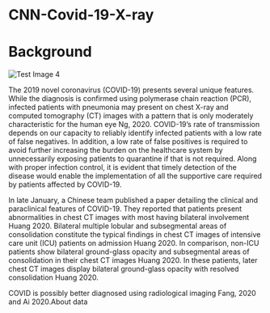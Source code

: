 # CNN-Covid-19-X-ray

# Background

![Test Image 4](https://www.kaggleusercontent.com/kf/93183257/eyJhbGciOiJkaXIiLCJlbmMiOiJBMTI4Q0JDLUhTMjU2In0..yCEh-oSrXx3b4DqhFFhfJQ.XuZmDh4IAHpUBQAV2MGCHlHEieQQXnIxSkgDaCkpxjsL5HUoHFwg840RLuJ5iRgHXlQLgtL1RErmtlW4PjdrfMtdvnY6n9W2HxZsyYX33FAmHmI-7nxOPa_5yYqZZ0CeEuBcMY6lsfr4ypmYpM8jiRfqT7HMYMoqoF4ZrjhmBeHX0wKDZU5KwcfFsupsDOle9aZPW_W5pnWgU40o1_dIzu27BBkYFxzPuE7eCTRr7cjqcPGbcTccm4cDDzZiMNjp1YRx6pC6ICGZ7jlOhRarBmjzXZEJc0WiW8lp0lDVXo3HTG7_BfIdoXkBgf6uGSHc0XMRY4fU0rfMut_D42JhHbPkigUXQMfcJdLnylLM0GJOB1V5QpMPme3V6Ye1WNon9mpZNCPoiYPum2H17OwI0dxFfQxgJq-iMRu8k9aVV9raOc53BCJRCNcSVa1rFnJS64WjvOFr2LYo4VTS2diHQh3wtnXK4QUV2dWEMS5sygkV1DFquvFJYf2a2N6Ug36TzMeC9gmEcj8UAmPYdZJ_vCo_BNpV9XX7MS2qrQbzF6xzeTXHprrgNBTDBYWEB0Gkjw_oBvIwjyO_orNVZFX4gSIUerudfqbAxTMFtGENWv2glO2elrZGTr1sokEZZbSfHtUNlElXbofVDr3BfVLsORwpEQ3sq9rupBAkthkTek8.uoSnJZ949twiack9V_9dkg/__results___files/__results___2_1.png)

The 2019 novel coronavirus (COVID-19) presents several unique features. While the diagnosis is confirmed using polymerase chain reaction (PCR), infected patients with pneumonia may present on chest X-ray and computed tomography (CT) images with a pattern that is only moderately characteristic for the human eye Ng, 2020. COVID-19’s rate of transmission depends on our capacity to reliably identify infected patients with a low rate of false negatives. In addition, a low rate of false positives is required to avoid further increasing the burden on the healthcare system by unnecessarily exposing patients to quarantine if that is not required. Along with proper infection control, it is evident that timely detection of the disease would enable the implementation of all the supportive care required by patients affected by COVID-19.

In late January, a Chinese team published a paper detailing the clinical and paraclinical features of COVID-19. They reported that patients present abnormalities in chest CT images with most having bilateral involvement Huang 2020. Bilateral multiple lobular and subsegmental areas of consolidation constitute the typical findings in chest CT images of intensive care unit (ICU) patients on admission Huang 2020. In comparison, non-ICU patients show bilateral ground-glass opacity and subsegmental areas of consolidation in their chest CT images Huang 2020. In these patients, later chest CT images display bilateral ground-glass opacity with resolved consolidation Huang 2020.

COVID is possibly better diagnosed using radiological imaging Fang, 2020 and Ai 2020.About data 

